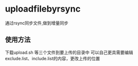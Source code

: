 # uploadfilebyrsync
通过rsync同步文件,做到增量同步



使用方法
-------------
下载upload.sh 等三个文件到要上传的目录中
可以自己更具需要编辑exclude.list、include.list的内容，更改上传的位置